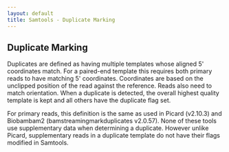 ```yaml
---
layout: default
title: Samtools - Duplicate Marking
---
```


## Duplicate Marking

Duplicates are defined as having multiple templates whose aligned 5'
coordinates match.  For a paired-end template this requires both 
primary reads to have matching 5' coordinates.  Coordinates are
based on the unclipped position of the read against the reference.
Reads also need to match orientation.  When a duplicate is detected,
the overall highest quality template is kept and all others have
the duplicate flag set.

For primary reads, this definition is the same as used in 
Picard (v2.10.3) and Biobambam2 (bamstreamingmarkduplicates v2.0.57).
None of these tools use supplementary data when determining a
duplicate. However unlike Picard, supplementary reads in a duplicate
template do not have their flags modified in Samtools.

